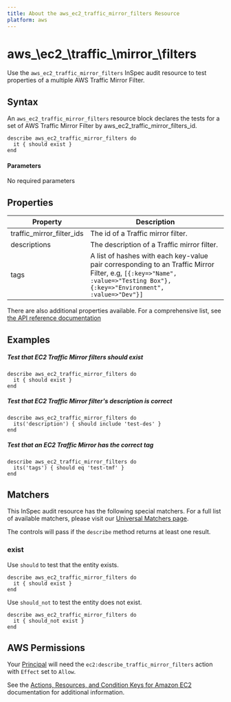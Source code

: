 ```yaml
---
title: About the aws_ec2_traffic_mirror_filters Resource
platform: aws
---
```


# aws_\ec2_\traffic_\mirror_\filters

Use the `aws_ec2_traffic_mirror_filters` InSpec audit resource to test properties of a multiple AWS Traffic Mirror Filter.

## Syntax

An `aws_ec2_traffic_mirror_filters` resource block declares the tests for a set of AWS Traffic Mirror Filter by aws_ec2_traffic_mirror_filters_id.

    describe aws_ec2_traffic_mirror_filters do
      it { should exist }
    end

#### Parameters

No required parameters

## Properties

|Property                 | Description|
| ---                     | --- |
|traffic_mirror_filter_ids     | The id of a Traffic mirror filter.|
|descriptions                  | The description of a Traffic mirror filter.|
|tags                         | A list of hashes with each key-value pair corresponding to an Traffic Mirror Filter, e.g, `[{:key=>"Name", :value=>"Testing Box"}, {:key=>"Environment", :value=>"Dev"}]`|

There are also additional properties available. For a comprehensive list, see [the API reference documentation](https://docs.aws.amazon.com/AWSEC2/latest/APIReference/API_Instance.html)

## Examples

##### Test that EC2 Traffic Mirror filters should exist
    describe aws_ec2_traffic_mirror_filters do
      it { should exist }
    end

##### Test that EC2 Traffic Mirror filter's description is correct
    describe aws_ec2_traffic_mirror_filters do
      its('description') { should include 'test-des' }
    end

##### Test that an EC2 Traffic Mirror has the correct tag
    describe aws_ec2_traffic_mirror_filters do
      its('tags') { should eq 'test-tmf' }
    end

## Matchers

This InSpec audit resource has the following special matchers. For a full list of available matchers, please visit our [Universal Matchers page](https://www.inspec.io/docs/reference/matchers/).

The controls will pass if the `describe` method returns at least one result.

### exist

Use `should` to test that the entity exists.

    describe aws_ec2_traffic_mirror_filters do
      it { should exist }
    end

Use `should_not` to test the entity does not exist.

    describe aws_ec2_traffic_mirror_filters do
      it { should_not exist }
    end

## AWS Permissions

Your [Principal](https://docs.aws.amazon.com/IAM/latest/UserGuide/intro-structure.html#intro-structure-principal) will need the `ec2:describe_traffic_mirror_filters` action with `Effect` set to `Allow`.

See the [Actions, Resources, and Condition Keys for Amazon EC2](https://docs.aws.amazon.com/IAM/latest/UserGuide/list_amazonec2.html) documentation for additional information.




